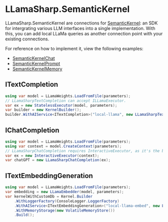 # LLamaSharp.SemanticKernel

LLamaSharp.SemanticKernel are connections for [SemanticKernel](https://github.com/microsoft/semantic-kernel): an SDK for intergrating various LLM interfaces into a single implementation. With this, you can add local LLaMa queries as another connection point with your existing connections.

For reference on how to implement it, view the following examples: 

- [SemanticKernelChat](../LLama.Examples/NewVersion/SemanticKernelChat.cs)
- [SemanticKernelPrompt](../LLama.Examples/NewVersion/SemanticKernelPrompt.cs)
- [SemanticKernelMemory](../LLama.Examples/NewVersion/SemanticKernelMemory.cs)

## ITextCompletion
```csharp
using var model = LLamaWeights.LoadFromFile(parameters);
// LLamaSharpTextCompletion can accept ILLamaExecutor. 
var ex = new StatelessExecutor(model, parameters);
var builder = new KernelBuilder();
builder.WithAIService<ITextCompletion>("local-llama", new LLamaSharpTextCompletion(ex), true);
```

## IChatCompletion
```csharp
using var model = LLamaWeights.LoadFromFile(parameters);
using var context = model.CreateContext(parameters);
// LLamaSharpChatCompletion requires InteractiveExecutor, as it's the best fit for the given command.
var ex = new InteractiveExecutor(context);
var chatGPT = new LLamaSharpChatCompletion(ex);
```

## ITextEmbeddingGeneration
```csharp
using var model = LLamaWeights.LoadFromFile(parameters);
var embedding = new LLamaEmbedder(model, parameters);
var kernelWithCustomDb = Kernel.Builder
    .WithLoggerFactory(ConsoleLogger.LoggerFactory)
    .WithAIService<ITextEmbeddingGeneration>("local-llama-embed", new LLamaSharpEmbeddingGeneration(embedding), true)
    .WithMemoryStorage(new VolatileMemoryStore())
    .Build();
```
